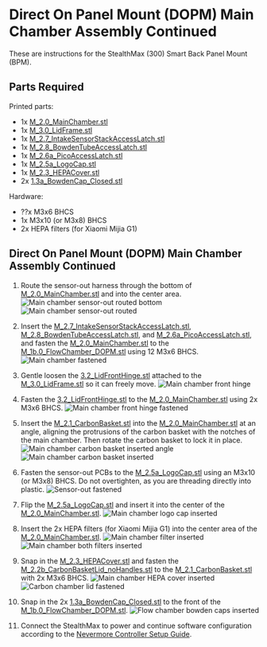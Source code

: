 # Direct On Panel Mount (DOPM) Main Chamber Assembly Continued

These are instructions for the StealthMax (300) Smart Back Panel Mount (BPM).

## Parts Required

Printed parts:
- 1x [M_2.0_MainChamber.stl](/STLs/2_MainChamber/StealthMax/M_2.0_MainChamber.stl)
- 1x [M_3.0_LidFrame.stl](/STLs/3_Lid/StealthMax/M_3.0_LidFrame.stl)
- 1x [M_2.7_IntakeSensorStackAccessLatch.stl](/STLs/2_MainChamber/StealthMax/M_2.7_IntakeSensorStackAccessLatch.stl)
- 1x [M_2.8_BowdenTubeAccessLatch.stl](/STLs/2_MainChamber/StealthMax/M_2.8_BowdenTubeAccessLatch.stl)
- 1x [M_2.6a_PicoAccessLatch.stl](/STLs/2_MainChamber/StealthMax/M_2.6a_PicoAccessLatch.stl)
- 1x [M_2.5a_LogoCap.stl](/STLs/2_MainChamber/StealthMax/M_2.5a_LogoCap.stl)
- 1x [M_2.3_HEPACover.stl](/STLs/2_MainChamber/StealthMax/M_2.3_HEPACover.stl)
- 2x [1.3a_BowdenCap_Closed.stl](/STLs/1_FlowChamber/1.3a_BowdenCap_Closed.stl)

Hardware:
- ??x M3x6 BHCS
- 1x M3x10 (or M3x8) BHCS
- 2x HEPA filters (for Xiaomi Mijia G1)

## Direct On Panel Mount (DOPM) Main Chamber Assembly Continued

1. Route the sensor-out harness through the bottom of [M_2.0_MainChamber.stl](/STLs/2_MainChamber/StealthMax/M_2.0_MainChamber.stl) and into the center area.
![Main chamber sensor-out routed bottom](/assets/docs/DOPM/dopm_mainchamber_sensor_out_routed_bottom.png)
![Main chamber sensor-out routed](/assets/docs/DOPM/dopm_mainchamber_sensor_out_routed.png)

2. Insert the [M_2.7_IntakeSensorStackAccessLatch.stl](/STLs/2_MainChamber/StealthMax/M_2.7_IntakeSensorStackAccessLatch.stl), [M_2.8_BowdenTubeAccessLatch.stl](/STLs/2_MainChamber/StealthMax/M_2.8_BowdenTubeAccessLatch.stl), and [M_2.6a_PicoAccessLatch.stl](/STLs/2_MainChamber/StealthMax/M_2.6a_PicoAccessLatch.stl), and fasten the [M_2.0_MainChamber.stl](/STLs/2_MainChamber/StealthMax/M_2.0_MainChamber.stl) to the [M_1b.0_FlowChamber_DOPM.stl](/STLs/1_FlowChamber/1b_DirectOnPanelMount/StealthMax/M_1b.0_FlowChamber_DOPM.stl) using 12 M3x6 BHCS.
![Main chamber fastened](/assets/docs/DOPM/dopm_mainchamber_fastened.png)

3. Gentle loosen the [3.2_LidFrontHinge.stl](/STLs/3_Lid/3.2_LidFrontHinge.stl) attached to the [M_3.0_LidFrame.stl](/STLs/3_Lid/StealthMax/M_3.0_LidFrame.stl) so it can freely move.
![Main chamber front hinge](/assets/docs/DOPM/mainchamber_assembly_lidfronthinge_300.png)

4. Fasten the [3.2_LidFrontHinge.stl](/STLs/3_Lid/3.2_LidFrontHinge.stl) to the [M_2.0_MainChamber.stl](/STLs/2_MainChamber/StealthMax/M_2.0_MainChamber.stl) using 2x M3x6 BHCS.
![Main chamber front hinge fastened](/assets/docs/DOPM/mainchamber_assembly_lidfronthinge_fastened_300.png)

5. Insert the [M_2.1_CarbonBasket.stl](/STLs/2_MainChamber/StealthMax/M_2.1_CarbonBasket.stl) into the [M_2.0_MainChamber.stl](/STLs/2_MainChamber/StealthMax/M_2.0_MainChamber.stl) at an angle, aligning the protrusions of the carbon basket with the notches of the main chamber. Then rotate the carbon basket to lock it in place.
![Main chamber carbon basket inserted angle](/assets/docs/DOPM/mainchamber_carbonbasket_angle_300.png)
![Main chamber carbon basket inserted](/assets/docs/DOPM/mainchamber_carbonbasket_inserted_300.png)

6. Fasten the sensor-out PCBs to the [M_2.5a_LogoCap.stl](/STLs/2_MainChamber/StealthMax/M_2.5a_LogoCap.stl) using an M3x10 (or M3x8) BHCS. Do not overtighten, as you are threading directly into plastic.
![Sensor-out fastened](/assets/docs/DOPM/mainchamber_sensor_out_fastened.png)

7. Flip the [M_2.5a_LogoCap.stl](/STLs/2_MainChamber/StealthMax/M_2.5a_LogoCap.stl) and insert it into the center of the [M_2.0_MainChamber.stl](/STLs/2_MainChamber/StealthMax/M_2.0_MainChamber.stl).
![Main chamber logo cap inserted](/assets/docs/DOPM/mainchamber_logocap_inserted.png)

8. Insert the 2x HEPA filters (for Xiaomi Mijia G1) into the center area of the [M_2.0_MainChamber.stl](/STLs/2_MainChamber/StealthMax/M_2.0_MainChamber.stl).
![Main chamber filter inserted](/assets/docs/DOPM/mainchamber_filter_inserted.png)
![Main chamber both filters inserted](/assets/docs/DOPM/mainchamber_filters_inserted.png)

9. Snap in the [M_2.3_HEPACover.stl](/STLs/2_MainChamber/StealthMax/M_2.3_HEPACover.stl) and fasten the [M_2.2b_CarbonBasketLid_noHandles.stl](/STLs/2_MainChamber/StealthMax/M_2.2b_CarbonBasketLid_noHandles.stl) to the [M_2.1_CarbonBasket.stl](/STLs/2_MainChamber/StealthMax/M_2.1_CarbonBasket.stl) with 2x M3x6 BHCS.
![Main chamber HEPA cover inserted](/assets/docs/DOPM/mainchamber_hepa_cover_inserted.png)
![Carbon chamber lid fastened](/assets/docs/DOPM/carbonchamber_lid_fastened.png)

10. Snap in the 2x [1.3a_BowdenCap_Closed.stl](/STLs/1_FlowChamber/1.3a_BowdenCap_Closed.stl) to the front of the [M_1b.0_FlowChamber_DOPM.stl](/STLs/1_FlowChamber/1b_DirectOnPanelMount/StealthMax/M_1b.0_FlowChamber_DOPM.stl).
![Flow chamber bowden caps inserted](/assets/docs/DOPM/flowchamber_bowden_caps_inserted.png)

11. Connect the StealthMax to power and continue software configuration according to the [Nevermore Controller Setup Guide](https://github.com/SanaaHamel/nevermore-controller#guide-setup).